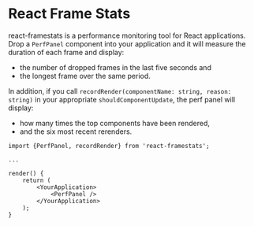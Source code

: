 # React Frame Stats

react-framestats is a performance monitoring tool for React applications.
Drop a `PerfPanel` component into your application and it will measure
the duration of each frame and display:

- the number of dropped frames in the last five seconds and
- the longest frame over the same period.

In addition, if you call `recordRender(componentName: string, reason: string)`
in your appropriate `shouldComponentUpdate`, the perf panel will display:

- how many times the top components have been rendered,
- and the six most recent rerenders.

```
import {PerfPanel, recordRender} from 'react-framestats';

...

render() {
    return (
        <YourApplication>
            <PerfPanel />
        </YourApplication>
    );
}
```

